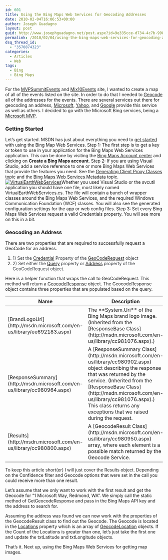 ```yaml
---
id: 601
title: Using the Bing Maps Web Services for Geocoding Addresses
date: 2010-02-04T16:06:53+00:00
author: Joseph Guadagno
layout: post
guid: http://www.josephguadagno.net/post.aspx?id=9e335cce-d734-4c7b-9980-363f5379a152
permalink: /2010/02/04/using-the-bing-maps-web-services-for-geocoding-addresses/
dsq_thread_id:
  - "3570874323"
categories:
  - Articles
  - Web
tags:
  - Bing
  - Bing Maps
---
```

<!-- TODO: Fix Table -->
For the [MVPSummitEvents](http://www.mvpsummitevents.com/) and [Mix10Events](http://www.visitmixevents.info) site, I wanted to create a map of all of the events listed on the site. In order to do that I needed to [Geocode](http://en.wikipedia.org/wiki/Geocoding) all of the addresses for the events.  There are several services out there for geocoding an address, [Microsoft](http://msdn.microsoft.com/en-us/library/cc966793.aspx), [Yahoo](http://developer.yahoo.com/maps/rest/V1/geocode.html), and [Google](http://code.google.com/apis/maps/documentation/geocoding/) provide this service as well as others.  I decided to go with the Microsoft Bing services, being a [Microsoft MVP](	https://mvp.support.microsoft.com/profile=4C0083AE-C0DE-4F05-A179-D9072AF2EA2B).

### Getting Started

Let’s get started. MSDN has just about everything you need to [get started](http://msdn.microsoft.com/en-us/library/cc966926.aspx) with using the Bing Map Web Services. Step 1: The first step is to get a key or token to use in your application for the Bing Maps Web Services application. This can be done by visiting the [Bing Maps Account center](https://www.bingmapsportal.com) and clicking on **Create a Bing Maps account**. Step 2: If you are using Visual Studio, add a service reference to one or more Bing Maps Web Services that provide the features you need. See the [Generating Client Proxy Classes](http://msdn.microsoft.com/en-us/library/cc980833.aspx) topic and the [Bing Maps Web Services Metadata](http://msdn.microsoft.com/en-us/library/cc966738.aspx) topic. [![VirtualEarthWebServices](http://1222-7915.el-alt.com/wp-content/uploads/2015/03/VirtualEarthWebServices_thumb.png "VirtualEarthWebServices")](http://1222-7915.el-alt.com/wp-content/uploads/2015/03/VirtualEarthWebServices.png)Whether you used Visual Studio or the svcutil application you should have one file, most likely named VirtualEarthWebServices.cs. The file will contain a bunch of wrapper classes around the Bing Maps Web Services, and the required Windows Communication Foundation (WCF) classes. You will also see the generated configuration settings for the app or web config files. Step 3: Set every Bing Maps Web Services request a valid Credentials property. You will see more on this in a bit.

### Geocoding an Address

There are two properties that are required to successfully request a GeoCode for an address.

1.  <span style="color: #35383d;">1) Set the [Credential](http://msdn.microsoft.com/en-us/library/cc966923.aspx) Property of the [GeoCodeRequest](http://msdn.microsoft.com/en-us/library/cc980924.aspx) object</span>
2.  <span style="color: #35383d;">2) Set either the [Query](http://msdn.microsoft.com/en-us/library/cc981130.aspx) property or [Address](http://msdn.microsoft.com/en-us/library/cc966788.aspx) property of the GeoCodeRequest object.</span>

Here is a helper function that wraps the call to GeoCodeRequest. This method will return a [GeocodeResponse](http://msdn.microsoft.com/en-us/library/cc980928.aspx) object. The GeocodeResponse object contains three properties that are populated based on the query.

<table class="table table-striped table-bordered">

<thead>

<tr>

<th>Name</th>

<th>Description</th>

</tr>

</thead>

<tbody>

<tr>

<td>[BrandLogoUri](http://msdn.microsoft.com/en-us/library/ee692183.aspx)</td>

<td>The **System.Uri** of the Bing Maps brand logo image. (Inherited from the [ResponseBase Class](http://msdn.microsoft.com/en-us/library/cc981076.aspx).)</td>

</tr>

<tr>

<td>[ResponseSummary](http://msdn.microsoft.com/en-us/library/cc980964.aspx)</td>

<td>A [ResponseSummary Class](http://msdn.microsoft.com/en-us/library/cc980902.aspx) object describing the response that was returned by the service. (Inherited from the [ResponseBase Class](http://msdn.microsoft.com/en-us/library/cc981076.aspx).) This class returns any exceptions that we raised during the request.</td>

</tr>

<tr>

<td>[Results](http://msdn.microsoft.com/en-us/library/cc980800.aspx)</td>

<td>A [GeocodeResult Class](http://msdn.microsoft.com/en-us/library/cc980950.aspx) array, where each element is a possible match returned by the Geocode Service.</td>

</tr>

</tbody>

</table>

To keep this article short(er) I will just cover the Results object. Depending on the Confidence filter and Geocode options that were set in the call you could receive more than one result.

Let’s assume that we only want to work with the first result and get the Geocode for “1 Microsoft Way, Redmond, WA”. We simply call the static method of GetGeocodeResponse and pass in the Bing Maps API key and the address to search for.

Assuming the address was found we can now work with the properties of the GeocodeResult class to find out the Geocode.  The Geocode is located in the [Locations](http://msdn.microsoft.com/en-us/library/cc966919.aspx) property which is an array of [GeocodeLocation](http://msdn.microsoft.com/en-us/library/cc966778.aspx) objects. If the Count of the Locations is greater than one, let’s just take the first one and update the txtLatitude and txtLongitude objects.

That’s it. Next up, using the Bing Maps Web Services for getting map images.